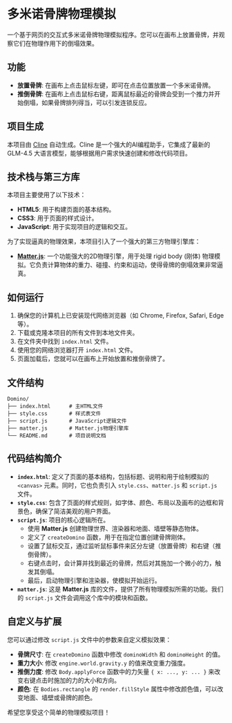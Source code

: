 # 多米诺骨牌物理模拟

一个基于网页的交互式多米诺骨牌物理模拟程序。您可以在画布上放置骨牌，并观察它们在物理作用下的倒塌效果。

## 功能

- **放置骨牌**: 在画布上点击鼠标左键，即可在点击位置放置一个多米诺骨牌。
- **推倒骨牌**: 在画布上点击鼠标右键，距离鼠标最近的骨牌会受到一个推力并开始倒塌，如果骨牌排列得当，可以引发连锁反应。

## 项目生成

本项目由 [Cline](https://github.com/djdevin/cli-code) 自动生成。Cline 是一个强大的AI编程助手，它集成了最新的 GLM-4.5 大语言模型，能够根据用户需求快速创建和修改代码项目。

## 技术栈与第三方库

本项目主要使用了以下技术：

- **HTML5**: 用于构建页面的基本结构。
- **CSS3**: 用于页面的样式设计。
- **JavaScript**: 用于实现项目的逻辑和交互。

为了实现逼真的物理效果，本项目引入了一个强大的第三方物理引擎库：

- **[Matter.js](https://brm.io/matter-js/)**: 一个功能强大的2D物理引擎，用于处理 rigid body (刚体) 物理模拟。它负责计算物体的重力、碰撞、约束和运动，使得骨牌的倒塌效果非常逼真。

## 如何运行

1. 确保您的计算机上已安装现代网络浏览器（如 Chrome, Firefox, Safari, Edge 等）。
2. 下载或克隆本项目的所有文件到本地文件夹。
3. 在文件夹中找到 `index.html` 文件。
4. 使用您的网络浏览器打开 `index.html` 文件。
5. 页面加载后，您就可以在画布上开始放置和推倒骨牌了。

## 文件结构

```
Domino/
├── index.html      # 主HTML文件
├── style.css       # 样式表文件
├── script.js       # JavaScript逻辑文件
├── matter.js       # Matter.js物理引擎库
└── README.md       # 项目说明文档
```

## 代码结构简介

- **`index.html`**: 定义了页面的基本结构，包括标题、说明和用于绘制模拟的 `<canvas>` 元素。同时，它也负责引入 `style.css`、`matter.js` 和 `script.js` 文件。
- **`style.css`**: 包含了页面的样式规则，如字体、颜色、布局以及画布的边框和背景色，确保了简洁美观的用户界面。
- **`script.js`**: 项目的核心逻辑所在。
    - 使用 **Matter.js** 创建物理世界、渲染器和地面、墙壁等静态物体。
    - 定义了 `createDomino` 函数，用于在指定位置创建骨牌刚体。
    - 设置了鼠标交互，通过监听鼠标事件来区分左键（放置骨牌）和右键（推倒骨牌）。
    - 右键点击时，会计算并找到最近的骨牌，然后对其施加一个微小的力，触发其倒塌。
    - 最后，启动物理引擎和渲染器，使模拟开始运行。
- **`matter.js`**: 这是 **Matter.js** 库的文件，提供了所有物理模拟所需的功能。我们的 `script.js` 文件会调用这个库中的模块和函数。

## 自定义与扩展

您可以通过修改 `script.js` 文件中的参数来自定义模拟效果：

- **骨牌尺寸**: 在 `createDomino` 函数中修改 `dominoWidth` 和 `dominoHeight` 的值。
- **重力大小**: 修改 `engine.world.gravity.y` 的值来改变重力强度。
- **推倒力度**: 修改 `Body.applyForce` 函数中的力矢量 `{ x: ..., y: ... }` 来改变右键点击时施加的力的大小和方向。
- **颜色**: 在 `Bodies.rectangle` 的 `render.fillStyle` 属性中修改颜色值，可以改变地面、墙壁或骨牌的颜色。

希望您享受这个简单的物理模拟项目！